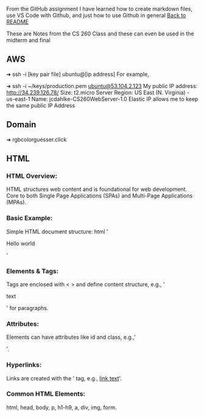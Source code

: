 From the GitHub assignment I have learned how to create markdown files, use VS Code with Github, and just how to use Github in general
[Back to README](README.md)

These are Notes from the CS 260 Class and these can even be used in the midterm and final

## AWS
➜  ssh -i [key pair file] ubuntu@[ip address]
For example,

➜  ssh -i ~/keys/production.pem ubuntu@53.104.2.123
My public IP address: http://34.239.126.78/
Size: t2.micro
Server Region: US East (N. Virginia) - us-east-1
Name: jcdahlke-CS260WebServer-1.0
Elastic IP allows me to keep the same public IP Address

## Domain
➜  rgbcolorguesser.click

## HTML
### HTML Overview:
HTML structures web content and is foundational for web development.
Core to both Single Page Applications (SPAs) and Multi-Page Applications (MPAs).
### Basic Example:
Simple HTML document structure:
html
'<p>Hello world</p>'

### Elements & Tags:
Tags are enclosed with < > and define content structure, e.g.,
'<p>text</p>' for paragraphs.
### Attributes:
Elements can have attributes like id and class, e.g.,'<p id="greet" class="welcome">'.

### Hyperlinks:
Links are created with the
'<a> tag, e.g., <a href="url">link text</a>'.
### Common HTML Elements:
html, head, body, p, h1-h9, a, div, img, form.
